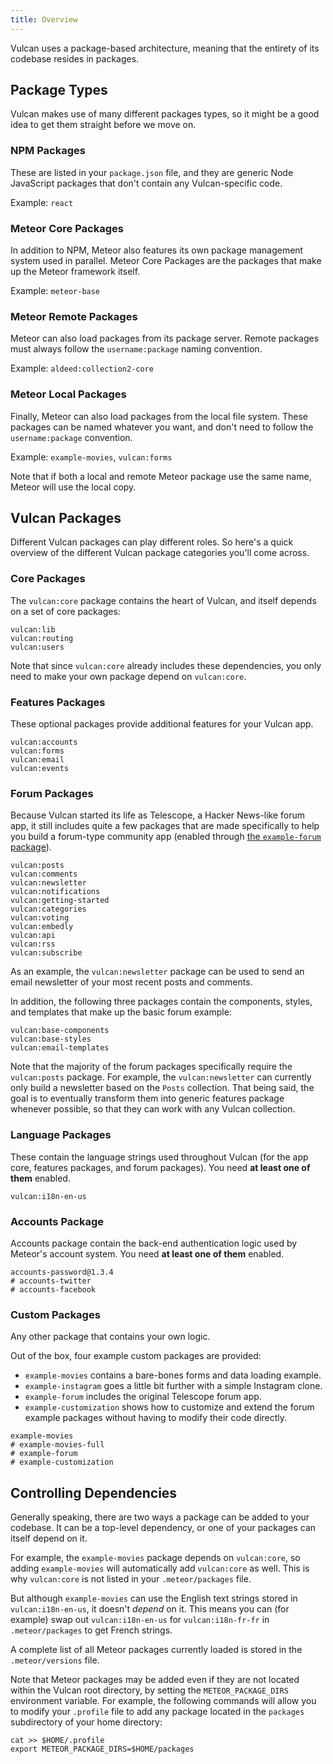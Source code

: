 ```yaml
---
title: Overview
---
```


Vulcan uses a package-based architecture, meaning that the entirety of its codebase resides in packages.

## Package Types

Vulcan makes use of many different packages types, so it might be a good idea to get them straight before we move on.

### NPM Packages

These are listed in your `package.json` file, and they are generic Node JavaScript packages that don't contain any Vulcan-specific code. 

Example: `react`

### Meteor Core Packages

In addition to NPM, Meteor also features its own package management system used in parallel. Meteor Core Packages are the packages that make up the Meteor framework itself. 

Example: `meteor-base`

### Meteor Remote Packages

Meteor can also load packages from its package server. Remote packages must always follow the `username:package` naming convention.

Example: `aldeed:collection2-core`

### Meteor Local Packages

Finally, Meteor can also load packages from the local file system. These packages can be named whatever you want, and don't need to follow the `username:package` convention. 

Example: `example-movies`, `vulcan:forms`

Note that if both a local and remote Meteor package use the same name, Meteor will use the local copy.

## Vulcan Packages

Different Vulcan packages can play different roles. So here's a quick overview of the different Vulcan package categories you'll come across. 

### Core Packages

The `vulcan:core` package contains the heart of Vulcan, and itself depends on a set of core packages:

```
vulcan:lib
vulcan:routing
vulcan:users
```

Note that since `vulcan:core` already includes these dependencies, you only need to make your own package depend on `vulcan:core`. 

### Features Packages

These optional packages provide additional features for your Vulcan app.

```
vulcan:accounts
vulcan:forms
vulcan:email
vulcan:events
```

### Forum Packages

Because Vulcan started its life as Telescope, a Hacker News-like forum app, it still includes quite a few packages that are made specifically to help you build a forum-type community app (enabled through [the `example-forum` package](example-forum.html)). 

```
vulcan:posts
vulcan:comments
vulcan:newsletter
vulcan:notifications
vulcan:getting-started
vulcan:categories
vulcan:voting
vulcan:embedly
vulcan:api
vulcan:rss
vulcan:subscribe
```

As an example, the `vulcan:newsletter` package can be used to send an email newsletter of your most recent posts and comments. 

In addition, the following three packages contain the components, styles, and templates that make up the basic forum example:

```
vulcan:base-components
vulcan:base-styles
vulcan:email-templates
```

Note that the majority of the forum packages specifically require the `vulcan:posts` package. For example, the `vulcan:newsletter` can currently only build a newsletter based on the `Posts` collection. That being said, the goal is to eventually transform them into generic features package whenever possible, so that they can work with any Vulcan collection. 

### Language Packages

These contain the language strings used throughout Vulcan (for the app core, features packages, and forum packages). You need **at least one of them** enabled. 

```
vulcan:i18n-en-us
```

### Accounts Package

Accounts package contain the back-end authentication logic used by Meteor's account system. You need **at least one of them** enabled.

```
accounts-password@1.3.4
# accounts-twitter
# accounts-facebook
```

### Custom Packages

Any other package that contains your own logic. 

Out of the box, four example custom packages are provided:

- `example-movies` contains a bare-bones forms and data loading example. 
- `example-instagram` goes a little bit further with a simple Instagram clone.
- `example-forum` includes the original Telescope forum app.
- `example-customization` shows how to customize and extend the forum example packages without having to modify their code directly. 

```
example-movies
# example-movies-full
# example-forum
# example-customization
```

## Controlling Dependencies

Generally speaking, there are two ways a package can be added to your codebase. It can be a top-level dependency, or one of your packages can itself depend on it. 

For example, the `example-movies` package depends on `vulcan:core`, so adding `example-movies` will automatically add `vulcan:core` as well. This is why `vulcan:core` is not listed in your `.meteor/packages` file. 

But although `example-movies` can use the English text strings stored in `vulcan:i18n-en-us`, it doesn't *depend* on it. This means you can (for example) swap out `vulcan:i18n-en-us` for `vulcan:i18n-fr-fr` in `.meteor/packages` to get French strings. 

A complete list of all Meteor packages currently loaded is stored in the `.meteor/versions` file. 

Note that Meteor packages may be added even if they are not located within the Vulcan root directory, by setting the `METEOR_PACKAGE_DIRS` environment variable. For example, the following commands will allow you to modify your `.profile` file to add any package located in the `packages` subdirectory of your home directory:

```
cat >> $HOME/.profile
export METEOR_PACKAGE_DIRS=$HOME/packages
```
